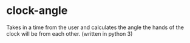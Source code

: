 # clock-angle

Takes in a time from the user and calculates the angle the hands of the clock will be from each other. (written in python 3)

